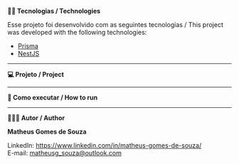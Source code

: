 **👨‍💻 Tecnologias / Technologies**

Esse projeto foi desenvolvido com as seguintes tecnologias / This project was developed with the following technologies:

- [Prisma](https://prisma.io)
- [NestJS](https://nestjs.com/)

-----------------------------------------------------------------------------------------------------------------------------------------------------------------------------------

**💻 Projeto / Project**


-----------------------------------------------------------------------------------------------------------------------------------------------------------------------------------

**🚀 Como executar / How to run**


-----------------------------------------------------------------------------------------------------------------------------------------------------------------------------------

**🧑🏾‍💻 Autor / Author**

**Matheus Gomes de Souza**

LinkedIn: https://www.linkedin.com/in/matheus-gomes-de-souza/ <br/>
E-mail: matheusg_souza@outlook.com